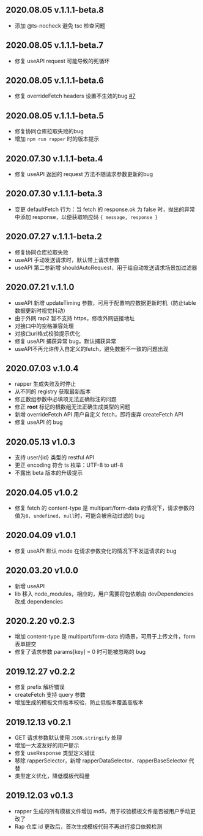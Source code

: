 ## 2020.08.05 v.1.1.1-beta.8
- 添加 @ts-nocheck 避免 tsc 检查问题

## 2020.08.05 v.1.1.1-beta.7
- 修复 useAPI request 可能导致的死循环

## 2020.08.05 v.1.1.1-beta.6
- 修复 overrideFetch headers 设置不生效的bug [#7](https://github.com/thx/rapper/issues/7)

## 2020.08.05 v.1.1.1-beta.5
- 修复协同仓库拉取失败的bug
- 增加 `npm run rapper` 时的版本提示

## 2020.07.30 v.1.1.1-beta.4
- 修复 useAPI 返回的 request 方法不随请求参数更新的bug

## 2020.07.30 v.1.1.1-beta.3
- 变更 defaultFetch 行为：当 fetch 的 response.ok 为 false 时，抛出的异常中添加 response，以便获取响应码 ```{ message, response }```

## 2020.07.27 v.1.1.1-beta.2
- 修复协同仓库拉取失败
- useAPI 手动发送请求时，默认带上请求参数
- useAPI 第二参新增 shouldAutoRequest，用于给自动发送请求场景加过滤器

## 2020.07.21 v.1.1.0
- useAPI 新增 updateTiming 参数，可用于配置响应数据更新时机（防止table数据更新时视觉抖动）
- 由于外网 rap2 暂不支持 https，修改外网链接地址
- 对接口中的空格兼容处理
- 对接口url格式校验提示优化
- 修复 useAPI 捕获异常 bug，默认捕获异常
- useAPI不再允许传入自定义的fetch，避免数据不一致的问题出现


## 2020.07.03 v.1.0.4

- rapper 生成失败及时停止
- 从不同的 registry 获取最新版本
- 修正数组参数中必填项无法正确标注的问题
- 修正 **root** 标记的根数组无法正确生成类型的问题
- 新增 overrideFetch API 用户自定义 fetch，即将废弃 createFetch API
- 修复 useAPI 的 bug

## 2020.05.13 v1.0.3

- 支持 user/{id} 类型的 restful API
- 更正 encoding 符合 ts 枚举：UTF-8 to utf-8
- 不露出 beta 版本的升级提示

## 2020.04.05 v1.0.2

- 修复 fetch 的 content-type 是 multipart/form-data 的情况下，请求参数的值为`0`、`undefined`、`null`时，可能会被自动过滤的 bug

## 2020.04.09 v1.0.1

- 修复 useAPI 默认 mode 在请求参数变化的情况下不发送请求的 bug

## 2020.03.20 v1.0.0

- 新增 useAPI
- lib 移入 node_modules，相应的，用户需要将包依赖由 devDependencies 改成 dependencies

## 2020.2.20 v0.2.3

- 增加 content-type 是 multipart/form-data 的场景，可用于上传文件，form 表单提交
- 修复了请求参数 params[key] = 0 时可能被忽略的 bug

## 2019.12.27 v0.2.2

- 修复 prefix 解析错误
- createFetch 支持 query 参数
- 增加生成的模板文件版本校验，防止低版本覆盖高版本

## 2019.12.13 v0.2.1

- GET 请求参数默认使用 `JSON.stringify` 处理
- 增加一大波友好的用户提示
- 修复 useResponse 类型定义错误
- 移除 rapperSelector，新增 rapperDataSelector、rapperBaseSelector 代替
- 类型定义优化，降低模板代码量

## 2019.12.03 v0.1.3

- rapper 生成的所有模板文件增加 md5，用于校验模板文件是否被用户手动更改了
- Rap 仓库 id 更改后，首次生成模板代码不再进行接口依赖检测
